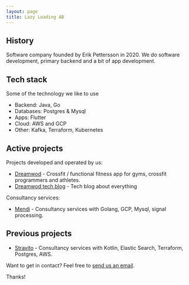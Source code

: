 ```yaml
---
layout: page
title: Lazy Loading AB
---
```


## History

Software company founded by Erik Pettersson in 2020. We do software development, primary backend and a bit of app development. 

## Tech stack

Some of the technology we like to use

* Backend: Java, Go
* Databases: Postgres & Mysql
* Apps: Flutter
* Cloud: AWS and GCP
* Other: Kafka, Terraform, Kubernetes

## Active projects

Projects developed and operated by us:

* [Dreamwod](https://www.dreamwod.app) - Crossfit / functional fitness app for gyms, crossfit programmers and athletes.  
* [Dreamwod tech blog](https://medium.com/dreamwod-tech) - Tech blog about everything

Consultancy services:

* [Mendi](https://www.mendi.io) - Consultancy services with Golang, GCP, Mysql, signal processing.     


## Previous projects
* [Stravito](https://www.stravito.com) - Consultancy services with Kotlin, Elastic Search, Terraform, Postgres, AWS. 

Want to get in contact? Feel free to [send us an email](mailto:erik@lazyloading.se).

Thanks!
